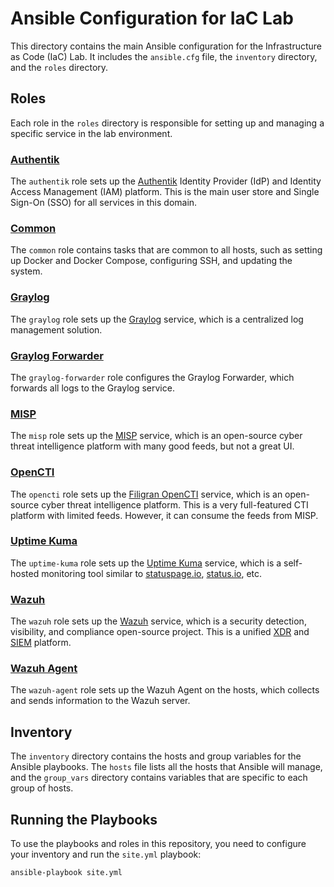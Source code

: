 # Ansible Configuration for IaC Lab

This directory contains the main Ansible configuration for the Infrastructure as Code (IaC) Lab. It includes the `ansible.cfg` file, the `inventory` directory, and the `roles` directory.

## Roles

Each role in the `roles` directory is responsible for setting up and managing a specific service in the lab environment.

### [Authentik](src/roles/authentik)

The `authentik` role sets up the [Authentik](https://goauthentik.io/) Identity Provider (IdP) and Identity Access Management (IAM) platform. This is the main user store and Single Sign-On (SSO) for all services in this domain.

### [Common](src/roles/common)

The `common` role contains tasks that are common to all hosts, such as setting up Docker and Docker Compose, configuring SSH, and updating the system.

### [Graylog](src/roles/graylog)

The `graylog` role sets up the [Graylog](https://graylog.org) service, which is a centralized log management solution.

### [Graylog Forwarder](src/roles/graylog-forwarder)

The `graylog-forwarder` role configures the Graylog Forwarder, which forwards all logs to the Graylog service.

### [MISP](src/roles/misp)

The `misp` role sets up the [MISP](https://www.misp-project.org/) service, which is an open-source cyber threat intelligence platform with many good feeds, but not a great UI.

### [OpenCTI](src/roles/opencti)

The `opencti` role sets up the [Filigran OpenCTI](https://filigran.io/solutions/open-cti/) service, which is an open-source cyber threat intelligence platform. This is a very full-featured CTI platform with limited feeds. However, it can consume the feeds from MISP.

### [Uptime Kuma](src/roles/uptime-kuma)

The `uptime-kuma` role sets up the [Uptime Kuma](https://github.com/louislam/uptime-kuma) service, which is a self-hosted monitoring tool similar to [statuspage.io](https://www.atlassian.com/software/statuspage), [status.io](https://status.io/), etc.

### [Wazuh](src/roles/wazuh)

The `wazuh` role sets up the [Wazuh](https://wazuh.com/) service, which is a security detection, visibility, and compliance open-source project. This is a unified [XDR](https://en.wikipedia.org/wiki/Extended_detection_and_response) and [SIEM](https://en.wikipedia.org/wiki/Security_information_and_event_management) platform.

### [Wazuh Agent](src/roles/wazuh-agent)

The `wazuh-agent` role sets up the Wazuh Agent on the hosts, which collects and sends information to the Wazuh server.

## Inventory

The `inventory` directory contains the hosts and group variables for the Ansible playbooks. The `hosts` file lists all the hosts that Ansible will manage, and the `group_vars` directory contains variables that are specific to each group of hosts.

## Running the Playbooks

To use the playbooks and roles in this repository, you need to configure your inventory and run the `site.yml` playbook:

```sh
ansible-playbook site.yml